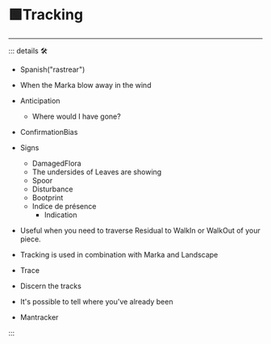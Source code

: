 # 🟩<ekos>Tracking</ekos>

---

<!-- =================================================== -->
<!-- =================================================== -->
<!-- =================================================== -->
<!-- =================================================== -->
<!-- =================================================== -->
::: details 🛠

- Spanish("rastrear")
- When the Marka blow away in the wind
- Anticipation
    - Where would I have gone?
- ConfirmationBias
- Signs
    - DamagedFlora
    - The undersides of Leaves are showing
    - Spoor
    - Disturbance
    - Bootprint
    - Indice de présence
        - Indication
- Useful when you need to traverse Residual to WalkIn or WalkOut of your piece.

- Tracking is used in combination with Marka and Landscape
- Trace
- Discern the tracks
- It's possible to tell where you've already been
- Mantracker

:::
